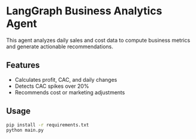 # LangGraph Business Analytics Agent

This agent analyzes daily sales and cost data to compute business metrics and generate actionable recommendations.

## Features
- Calculates profit, CAC, and daily changes
- Detects CAC spikes over 20%
- Recommends cost or marketing adjustments

## Usage
```bash
pip install -r requirements.txt
python main.py
```
